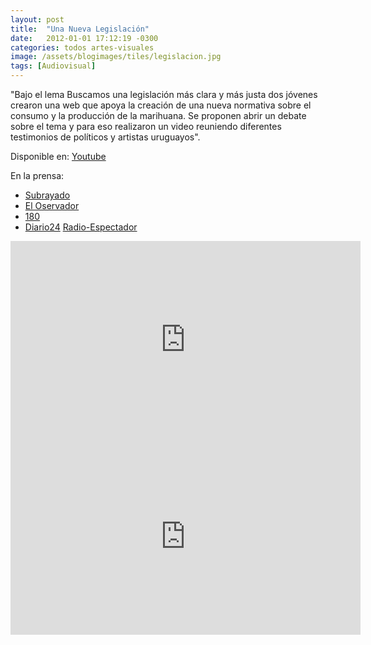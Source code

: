 ```yaml
---
layout: post
title:  "Una Nueva Legislación"
date:   2012-01-01 17:12:19 -0300
categories: todos artes-visuales
image: /assets/blogimages/tiles/legislacion.jpg
tags: [Audiovisual]
---
```

"Bajo el lema Buscamos una legislación más clara y más justa dos jóvenes crearon una web que apoya la creación de una nueva normativa sobre el consumo y la producción de la marihuana. Se proponen abrir un debate sobre el tema y para eso realizaron un video reuniendo diferentes testimonios de políticos y artistas uruguayos".

Disponible en: [Youtube](https://www.youtube.com/watch?v=T7HXjiH19Zk)

En la prensa: 

- [Subrayado](https://www.subrayado.com.uy/yo-tambien-soy-culpable-dicen-legisladores-pro-marihuana-n14094)
- [El Oservador](https://www.elobservador.com.uy/nota/-yo-tambien-soy-culpable–20127914360)
- [180](https://www.180.com.uy/articulo/27465_Marihuana-en-busca-de-una-nueva-legislacion)
- [Diario24](https://www.eldiario24.com/nota/mundo/258770/uruguay-inicia-campana-despenalizacion-marihuana.html)
[Radio-Espectador](http://historico.espectador.com/politica/243852/yo-no-soy-culpable-dicen-diputados-ante-ley-por-canabbis)

<iframe width="560" height="315" src="https://www.youtube.com/embed/T7HXjiH19Zk" title="YouTube video player" frameborder="0" allow="accelerometer; autoplay; clipboard-write; encrypted-media; gyroscope; picture-in-picture; web-share" allowfullscreen></iframe>
<iframe width="560" height="315" src="https://www.youtube.com/embed/7Xv_lBVqxqg" title="YouTube video player" frameborder="0" allow="accelerometer; autoplay; clipboard-write; encrypted-media; gyroscope; picture-in-picture; web-share" allowfullscreen></iframe>

